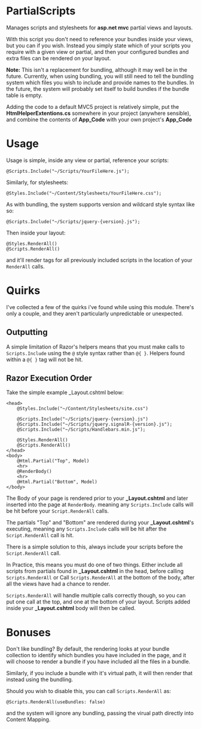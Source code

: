 PartialScripts
==============

Manages scripts and stylesheets for **asp.net mvc** partial views and layouts.

With this script you don't need to reference your bundles inside your views, but you can if you wish. Instead you simply state which of your scripts you require with a given view or partial, and then your configured bundles and extra files can be rendered on your layout.

**Note:** This isn't a replacement for bundling, although it may well be in the future. Currently, when using bundling, you will still need to tell the bundling system which files you wish to include and provide names to the bundles. In the future, the system will probably set itself to build bundles if the bundle table is empty.

Adding the code to a default MVC5 project is relatively simple, put the **HtmlHelperExtentions.cs** somewhere in your project (anywhere sensible), and combine the contents of **App_Code** with your own project's **App_Code**

Usage
=====

Usage is simple, inside any view or partial, reference your scripts:

    @Scripts.Include("~/Scripts/YourFileHere.js");
    
Similarly, for stylesheets:

    @Styles.Include("~/Content/Stylesheets/YourFileHere.css");
    
As with bundling, the system supports version and wildcard style syntax like so:
    
    @Scripts.Include("~/Scripts/jquery-{version}.js");

Then inside your layout:

    @Styles.RenderAll()
    @Scripts.RenderAll()

and it'll render tags for all previously included scripts in the location of your `RenderAll` calls.

Quirks
======

I've collected a few of the quirks i've found while using this module. There's only a couple, and they aren't particularly unpredictable or unexpected.

Outputting
----------
A simple limitation of Razor's helpers means that you must make calls to `Scripts.Include` using the `@` style syntax rather than `@{ }`. Helpers found within a `@{ }` tag will not be hit.

Razor Execution Order
---------------------

Take the simple example _Layout.cshtml below:

    <head>
        @Styles.Include("~/Content/Stylesheets/site.css")

        @Scripts.Include("~/Scripts/jquery-{version}.js")
        @Scripts.Include("~/Scripts/jquery.signalR-{version}.js");
        @Scripts.Include("~/Scripts/Handlebars.min.js");

        @Styles.RenderAll()
        @Scripts.RenderAll()
    </head>
    <body>
        @Html.Partial("Top", Model)
        <hr>
        @RenderBody()
        <hr>
        @Html.Partial("Bottom", Model)
    </body>

The Body of your page is rendered prior to your **_Layout.cshtml** and later inserted into the page at `RenderBody`. meaning any `Scripts.Include` calls will be hit before your `Script.RenderAll` calls.

The partials "Top" and "Bottom" are rendered during your **_Layout.cshtml**'s executing, meaning any `Scripts.Include` calls will be hit after the `Script.RenderAll` call is hit. 

There is a simple solution to this, always include your scripts before the `Script.RenderAll` call.

In Practice, this means you must do one of two things. Either include all scripts from partials found in **_Layout.cshtml** in the head, before calling `Scripts.RenderAll` or Call `Scripts.RenderAll` at the bottom of the body, after all the views have had a chance to render.

`Scripts.RenderAll` will handle multiple calls correctly though, so you can put one call at the top, and one at the bottom of your layout. Scripts added inside your **_Layout.cshtml** body will then be called. 

Bonuses
=======

Don't like bundling? By default, the rendering looks at your bundle collection to identify which bundles you have included in the page, and it will choose to render a bundle if you have included all the files in a bundle.

Similarly, if you include a bundle with it's virtual path, it will then render that instead using the bundling.

Should you wish to disable this, you can call `Scripts.RenderAll` as:

    @Scripts.RenderAll(useBundles: false)

and the system will ignore any bundling, passing the virual path directly into Content Mapping.

